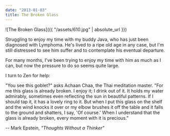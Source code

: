 ```yaml
---
date: "2013-01-03"
title: The Broken Glass
---
```


![The Broken Glass]({{ "/assets/610.jpg" | absolute_url }})

Struggling to enjoy my time with my buddy Java, who has just been diagnosed with Lymphoma. He's lived to a ripe old age in any case, but I'm still distressed to see him suffer and to contemplate his eventual departure.

For many months, I've been trying to enjoy my time with him as much as I can, but now the pressure to do so seems quite large.

I turn to Zen for help:

"You see this goblet?" asks Achaan Chaa, the Thai meditation master. "For me this glass is already broken. I enjoy it; I drink out of it. It holds my water admirably, sometimes even reflecting the sun in beautiful patterns. If I should tap it, it has a lovely ring to it. But when I put this glass on the shelf and the wind knocks it over or my elbow brushes it off the table and it falls to the ground and shatters, I say, 'Of course.' When I understand that the glass is already broken, every moment with it is precious."

-- Mark Epstein,
_"Thoughts Without a Thinker"_
